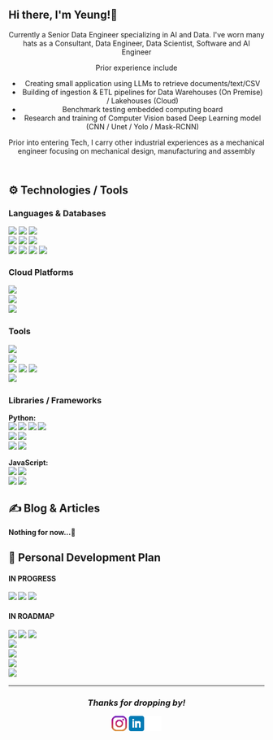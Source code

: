 ## Hi there, I'm Yeung!👋
<html>
<header>
Currently a Senior Data Engineer specializing in AI and Data.
I've worn many hats as a Consultant, Data Engineer, Data Scientist, Software and AI Engineer <br/>
  
Prior experience include
<ul>
  <li> Creating small application using LLMs to retrieve documents/text/CSV </li>
  <li> Building of ingestion & ETL pipelines for Data Warehouses (On Premise) / Lakehouses (Cloud)</li>
  <li> Benchmark testing embedded computing board </li>
  <li> Research and training of Computer Vision based Deep Learning model (CNN / Unet / Yolo / Mask-RCNN) </li>
</ul>

Prior into entering Tech, I carry other industrial experiences as a mechanical engineer focusing on mechanical design, manufacturing and assembly
</header>
</html>

## ⚙️ Technologies / Tools
### Languages & Databases <!-- languages -->
[![](https://img.shields.io/badge/Code-Python-success?style=flat&logo=Python&logoColor=white&color=steelblue)](https://www.python.org/)
[![](https://img.shields.io/badge/Code-C++-success?style=flat&logo=C%2b%2b&logoColor=white&color=cornflowerblue)](https://github.com/YeungHow)
[![](https://img.shields.io/badge/Code-Java-success?style=flat&logo=Java&logoColor=white&color=blue)](https://www.java.com/en/) <br>
[![](https://img.shields.io/badge/web-HTML5-success?style=flat&logo=HTML5&logoColor=white&color=red)]()
[![](https://img.shields.io/badge/web-CSS3-success?style=flat&logo=CSS3&logoColor=white&color=royalblue)]() 
[![](https://img.shields.io/badge/Code-JavaScript-success?style=flat&logo=JavaScript&logoColor=white&color=gold)](https://www.javascript.com/) <br/>
[![](https://img.shields.io/badge/Database-MSSQL-informational?style=flat&logo=Microsoft&logoColor=white&color=blue)](https://www.microsoft.com/en-us/sql-server/sql-server-2022)
[![](https://img.shields.io/badge/Database-MySQL-informational?style=flat&logo=MySQL&logoColor=white&color=blue)](https://www.mysql.com/)
[![](https://img.shields.io/badge/Database-SQLite-informational?style=flat&logo=SQLite&logoColor=white&color=blue)](https://www.sqlite.org/index.html)
[![](https://img.shields.io/badge/Database-MongoDB-informational?style=flat&logo=MongoDB&logoColor=white&color=darkgreen)](https://www.mongodb.com/)
<br>

### Cloud Platforms <!-- cloud tech -->
[![](https://img.shields.io/badge/Cloud-Azure-informational?style=flat&logo=MicrosoftAzure&logoColor=white&color=blue)](https://www.azure.microsoft.com/) <br/>
[![](https://img.shields.io/badge/Cloud-AWS-informational?style=flat&logo=AWS&logoColor=white&color=orange)](https://aws.amazon.com/) <br/>
[![](https://img.shields.io/badge/Data%20Platform-DataBricks-informational?style=flat&logo=Databricks&logoColor=white&color=red)](https://www.databricks.com/)
### Tools <!-- tools -->
[![](https://img.shields.io/badge/Version%20Control-Git-informational?style=flat&logo=Git&logoColor=white&color=red)](https://git-scm.com/)
<br/> <!-- API Platform-->
[![](https://img.shields.io/badge/API-Postman-informational?style=flat&logo=Postman&logoColor=white&color=orange)](https://www.postman.com/) 
<br/> <!-- DB Tools-->
[![](https://img.shields.io/badge/SQL-MSSQL%20Management%20Studio-informational?style=flat&logo=Microsoft&logoColor=white&color=blue)](https://learn.microsoft.com/en-us/sql/ssms/release-notes-ssms?view=sql-server-ver16)
[![](https://img.shields.io/badge/SQL-MySQL%20WorkBench-informational?style=flat&logo=MySQL&logoColor=white&color=blue)](https://www.mysql.com/products/workbench/)
[![](https://img.shields.io/badge/SQL-DBeaver-informational?style=flat&logo=MySQL&logoColor=white&color=chocolate)](https://dbeaver.io/)
<br/> <!-- containerization / orchestration -->
[![](https://img.shields.io/badge/Tool-Docker-informational?style=flat&logo=Docker&logoColor=white&color=blue)](https://www.docker.com/)
### Libraries / Frameworks <!-- Python libraries -->
<span><b>Python:<b/><span/><br/>
[![](https://img.shields.io/badge/Python-PyTorch-informational?style=flat&logo=PyTorch&logoColor=white&color=orange)](https://www.pytorch.org/)
[![](https://img.shields.io/badge/Python-TensorFlow-informational?style=flat&logo=TensorFlow&logoColor=white&color=orange)](https://www.tensorflow.org/)
[![](https://img.shields.io/badge/Python-scikit--learn-informational?style=flat&logo=scikit-learn&logoColor=white&color=orange)](https://www.scikit-learn.org/)
[![](https://img.shields.io/badge/Python-OpenCV-success?style=flat&logo=OpenCV&logoColor=white)](https://www.opencv.org/)<br/>
[![](https://img.shields.io/badge/Python-NumPy-informational?style=flat&logo=NumPy&logoColor=white&color=blue)](https://www.numpy.org/)
[![](https://img.shields.io/badge/Python-Pandas-informational?style=flat&logo=pandas&logoColor=white&color=blue)](https://www.pandas.pydata.org/)<br/>
[![](https://img.shields.io/badge/Python-Matplotlib-success?style=flat&logo=Python&logoColor=white&color=navy)](https://matplotlib.org/)
[![](https://img.shields.io/badge/Python-Seaborn-success?style=flat&logo=Python&logoColor=white&color=navy)](https://seaborn.pydata.org/)

 
<span><b>JavaScript:<b/><span/><br/>
[![](https://img.shields.io/badge/Framework-ExpressJS-informational?style=flat&logo=Express&logoColor=white&color=white)](https://expressjs.com/)
[![](https://img.shields.io/badge/Framework-React-informational?style=flat&logo=React&logoColor=white&color=blue)](https://react.dev/) <br/>
[![](https://img.shields.io/badge/Runtime-NodeJS-informational?style=flat&logo=Node.js&logoColor=white&color=brightgreen)](https://nodejs.org/)
[![](https://img.shields.io/badge/Runtime-Nodemon-informational?style=flat&logo=Nodemon.js&logoColor=white&color=green)](https://www.npmjs.com/package//nodemon)


## ✍️ Blog & Articles
Nothing for now...🦗

## 🔧 Personal Development Plan
#### IN PROGRESS 
[![](https://img.shields.io/badge/Framework-Next%2Ejs-informational?style=flat&logo=nextdotjs&logoColor=white&color=black)](https://nextjs.org/)
[![](https://img.shields.io/badge/Database-MongoDB-informational?style=flat&logo=MongoDB&logoColor=white&color=darkgreen)](https://www.mongodb.com/)
[![](https://img.shields.io/badge/Platform-Vercel-informational?style=flat&logo=Vercel&logoColor=white&color=black)](https://vercel.com/)
<br/>

#### IN ROADMAP
[![](https://img.shields.io/badge/Framework-Django-informational?style=flat&logo=Django&logoColor=white&color=darkgreen)](https://www.djangoproject.com/)
[![](https://img.shields.io/badge/Database-Supabase-informational?style=flat&logo=supabase&logoColor=green&color=black)](https://supabase.com/) 
[![](https://img.shields.io/badge/Platform-Railway-informational?style=flat&logo=railway&logoColor=white&color=black)](https://railway.com/)
<br/>
[![](https://img.shields.io/badge/Netlify-Creative%20Portfolio-informational?style=flat&logo=Netlify&logoColor=white&color=black)](https://www.netlify.com/) <br/>
[![](https://img.shields.io/badge/Medium-Medium%20Posts-informational?style=flat&logo=Medium&logoColor=white&color=black)](https://medium.com/) <br/>
[![](https://img.shields.io/badge/Database-Neo4J-informational?style=flat&logo=Neo4j&logoColor=white&color=blue)](https://neo4j.com/) <br/>
[![](https://img.shields.io/badge/Code-Go-success?style=flat&logo=Go&logoColor=white&color=blue)](https://go.dev/) <br/>

<hr/>
<h3 align='center'><i>Thanks for dropping by!</i></h3>
<p align='center'>
<a href="https://www.instagram.com/yeunghowtan/"><img height="30" src="https://github.com/YeungHow/YeungHow/blob/main/icon/instagram.png?raw=true"></a>
<a href="https://www.linkedin.com/in/yeung-how-tan/"><img height="30" src="https://github.com/YeungHow/YeungHow/blob/main/icon/linkedin.png?raw=true"></a>
<a href="https://github.com/YeungHow"><img height="30" src="https://github.com/YeungHow/YeungHow/blob/main/icon/github-mark-white.png?raw=true"></a>

<!--
  <a href="https://www.twitter.com/"><img height="30" src="https://github.com/YeungHow/YeungHow/blob/main/icon/twitter.png?raw=true"></a>
  <a href="https://www.medium.com/"><img height="30" src="https://github.com/YeungHow/YeungHow/blob/main/icon/medium.png?raw=true"></a>
  <a href="https://www.youtube.com/"><img height="30" src="https://github.com/YeungHow/YeungHow/blob/main/icon/youtube.png?raw=true"></a>
  <a href="https://www.twitch.com/"><img height="30" src="https://github.com/YeungHow/YeungHow/blob/main/icon/twitch.png?raw=true"></a>
-->
</p>


<!--
## &#x1f4c8; GitHub Stats
<a href="https://github.com/YeungHow/YeungHow">
  <img align="center" src="https://github-readme-stats.vercel.app/api/top-langs/?username=YeungHow&title_color=ffffff&text_color=c9cacc&icon_color=2bbc8a&bg_color=1d1f21&langs_count=3" />
</a>
<a href="https://github.com/YeungHow/YeungHow">
  <img align="center" src="https://github-readme-stats.vercel.app/api?username=YeungHow&show_icons=true&line_height=27&count_private=true&title_color=ffffff&text_color=c9cacc&icon_color=2bbc8a&bg_color=1d1f21" alt="YeungHow's GitHub Stats" />
</a>
-->

<!--
**YeungHow/YeungHow** is a ✨ _special_ ✨ repository because its `README.md` (this file) appears on your GitHub profile.
https://shields.io/       - to edit badge
https://simpleicons.org/  - to get icons

Here are some ideas to get you started:

- 🔭 I’m currently working on ...
- 🌱 I’m currently learning ...
- 👯 I’m looking to collaborate on ...
- 🤔 I’m looking for help with ...
- 💬 Ask me about ...
- 📫 How to reach me: ...
- 😄 Pronouns: ...
- ⚡ Fun fact: ...

Special Thanks to Martin Heinz: https://towardsdatascience.com/build-a-stunning-readme-for-your-github-profile-9b80434fe5d7/
-->

